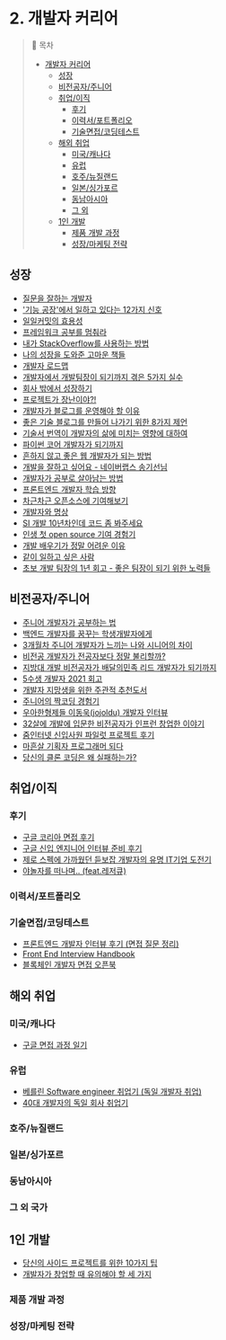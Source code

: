 # 2. 개발자 커리어

>📌 목차
> - [개발자 커리어](#개발자-커리어)
>   - [성장](#성장)
>   - [비전공자/주니어](#비전공자주니어)
>   - [취업/이직](#취업이직)
>     - [후기](#후기)
>     - [이력서/포트폴리오](#이력서포트폴리오)
>     - [기술면접/코딩테스트](#기술면접코딩테스트)
>   - [해외 취업](#해외-취업)
>     - [미국/캐나다](#미국캐나다)
>     - [유럽](#유럽)
>     - [호주/뉴질랜드](#호주뉴질랜드)
>     - [일본/싱가포르](#일본싱가포르)
>     - [동남아시아](#동남아시아)
>     - [그 외](#그-외-국가)
>   - [1인 개발](#1인-개발)
>     - [제품 개발 과정](#제품-개발-과정)
>     - [성장/마케팅 전략](#성장마케팅-전략)


## 성장
- [질문을 잘하는 개발자](https://jbee.io/essay/good_questionor/)
- ['기능 공장'에서 일하고 있다는 12가지 신호](https://brunch.co.kr/@cojette/31)
- [일일커밋의 효용성](https://jojoldu.tistory.com/402)
- [프레임워크 공부를 멈춰라](https://medium.com/@jongyoungpark/%ED%94%84%EB%A0%88%EC%9E%84%EC%9B%8C%ED%81%AC-%EA%B3%B5%EB%B6%80%EB%A5%BC-%EB%A9%88%EC%B6%B0%EB%9D%BC-1afa37644474)
- [내가 StackOverflow를 사용하는 방법](https://rinae.dev/posts/how-i-use-stackoverflow-kor)
- [나의 성장을 도와준 고마운 책들](https://johngrib.github.io/wiki/my-favorite-books/)
- [개발자 로드맵](https://roadmap.sh/)
- [개발자에서 개발팀장이 되기까지 겪은 5가지 실수](https://muchtrans.com/translations/techie-tech-lead-my-5-biggest-mistakes.ko.html)
- [회사 밖에서 성장하기](https://speakerdeck.com/mingrammer/hoesa-baggeseo-seongjanghagi)
- [프로젝트가 장난이야?!](https://techblog.woowahan.com/2590/)
- [개발자가 블로그를 운영해야 할 이유](https://taegon.kim/archives/7107)
- [좋은 기술 블로그를 만들어 나가기 위한 8가지 제언](https://www.44bits.io/ko/post/8-suggestions-for-tech-programming-blog)
- [기술서 번역이 개발자의 삶에 미치는 영향에 대하여](https://youtu.be/3oigv0MUlWw?si=decGw0HwubvM_C1i)
- [파이썬 코어 개발자가 되기까지](https://muchtrans.com/translations/my-path-to-becoming-a-python-core-developer.ko.html)
- [흔하지 않고 좋은 웹 개발자가 되는 방법](https://joshua1988.github.io/web-development/translation/how-to-become-uncommonly-web-dev/)
- [개발을 잘하고 싶어요 - 네이버랩스 송기선님](https://www.slideshare.net/deview/ss-58739254)
- [개발자가 공부로 살아남는 방법](https://evan-moon.github.io/2019/08/26/how-does-developer-study/)
- [프론트엔드 개발자 학습 방향](https://youtu.be/02RCNUF-2Vw)
- [차근차근 오픈소스에 기여해보기](https://rinae.dev/posts/how-to-contribute-oss)
- [개발자와 명상](https://blog.shiren.dev/2020-03-24-%EA%B0%9C%EB%B0%9C%EC%9E%90%EC%99%80%EB%AA%85%EC%83%81/)
- [SI 개발 10년차인데 코드 좀 봐주세요](https://www.popit.kr/si-%EA%B0%9C%EB%B0%9C-10%EB%85%84%EC%B0%A8%EC%9D%B8%EB%8D%B0-%EC%BD%94%EB%93%9C-%EC%A2%80-%EB%B4%90%EC%A3%BC%EC%84%B8%EC%9A%94/)
- [인생 첫 open source 기여 경험기](https://minu94.tistory.com/m/3)
- [개발 배우기가 정말 어려운 이유](https://brunch.co.kr/@jypthemiracle/14)
- [같이 일하고 싶은 사람](https://brunch.co.kr/@hyungsukkim/99)
- [초보 개발 팀장의 1년 회고 - 좋은 팀장이 되기 위한 노력들](https://zzsza.github.io/diary/2020/04/26/novice-leader-retrospect)


## 비전공자/주니어
- [주니어 개발자가 공부하는 법](https://medium.com/@a01058406602/%EA%B0%9C%EB%B0%9C-%EC%A3%BC%EB%8B%88%EC%96%B4-%EA%B0%9C%EB%B0%9C%EC%9E%90%EA%B0%80-%EA%B3%B5%EB%B6%80%ED%95%98%EB%8A%94-%EB%B0%A9%EB%B2%95-677b58e4111d)
- [백엔드 개발자를 꿈꾸는 학생개발자에게](https://d2.naver.com/news/3435170)
- [3개월차 주니어 개발자가 느끼는 나와 시니어의 차이](https://zeniuus.github.io/2019/02/06/difference-between-junior-and-senior/)
- [비전공 개발자가 전공자보다 정말 불리할까?](https://evan-moon.github.io/2019/09/09/major-is-not-important/)
- [지방대 개발 비전공자가 배달의민족 리드 개발자가 되기까지](https://youtu.be/V9AGvwPmnZU)
- [5수생 개발자 2021 회고](https://highjune.dev/memoires/memoires2021/)
- [개발자 지망생을 위한 주관적 추천도서](https://www.notion.so/kumo/44da2a336b864d35bd642bc62a300708)
- [주니어의 짝코딩 경험기](https://velog.io/@troflev/%EC%A3%BC%EB%8B%88%EC%96%B4%EC%9D%98-%EC%A7%9D%EC%BD%94%EB%94%A9-%EA%B2%BD%ED%97%98%EA%B8%B0-7njvfeief5)
- [우아한형제들 이동욱(jojoldu) 개발자 인터뷰](https://www.imaso.co.kr/archives/4869)
- [32살에 개발에 입문한 비전공자가 인프런 창업한 이야기](https://www.slideshare.net/hodoogwaja/ss-81938573)
- [줌인터넷 신입사원 파일럿 프로젝트 후기](https://zuminternet.github.io/ZUM-Pilot-integer/)
- [마흔살 기획자 프로그래머 되다](http://www.ibatstudio.com/%EB%A7%88%ED%9D%94%EC%82%B4-%EA%B8%B0%ED%9A%8D%EC%9E%90-%ED%94%84%EB%A1%9C%EA%B7%B8%EB%9E%98%EB%A8%B8-%EB%90%98%EB%8B%A4/)
- [당신의 클론 코딩은 왜 실패하는가?](https://geonlee.tistory.com/171)

## 취업/이직


### 후기
- [구글 코리아 면접 후기](https://norang.io/diary/interview_review/)
- [구글 신입 엔지니어 인터뷰 준비 후기](https://jeinalog.tistory.com/30)
- [제로 스펙에 가까웠던 듣보잡 개발자의 유명 IT기업 도전기](https://jojoldu.tistory.com/280)
- [야놀자를 떠나며.. (feat.레저큐)](https://perfectacle.github.io/2019/08/23/exit-yanolja-feat-leisureq)


### 이력서/포트폴리오


### 기술면접/코딩테스트
- [프론트엔드 개발자 인터뷰 후기 (면접 질문 정리)](https://velog.io/@tmmoond8/%ED%94%84%EB%A1%A0%ED%8A%B8%EC%97%94%EB%93%9C-%EA%B0%9C%EB%B0%9C%EC%9E%90-%EC%9D%B8%ED%84%B0%EB%B7%B0-%ED%9B%84%EA%B8%B0-%EB%A9%B4%EC%A0%91-%EC%A7%88%EB%AC%B8-%EC%A0%95%EB%A6%AC-%EC%9E%91%EC%84%B1-%EC%A4%91)
- [Front End Interview Handbook](https://www.frontendinterviewhandbook.com/)
- [블록체인 개발자 면접 오픈북](https://hamait.tistory.com/1054)


## 해외 취업


### 미국/캐나다
- [구글 면접 과정 일기](https://brunch.co.kr/@cmiscm/15)


### 유럽
- [베를린 Software engineer 취업기 (독일 개발자 취업)](https://youtu.be/Etfzh8IqH1A)
- [40대 개발자의 독일 회사 취업기](https://brunch.co.kr/@nashorn74/1)


### 호주/뉴질랜드


### 일본/싱가포르


### 동남아시아


### 그 외 국가


## 1인 개발
- [당신의 사이드 프로젝트를 위한 10가지 팁](https://velog.io/@chris/10-tips-for-starting-and-creating-side-projects)
- [개발자가 창업할 때 유의해야 할 세 가지](http://tkim.co/2019/05/30/%ea%b0%9c%eb%b0%9c%ec%9e%90%ea%b0%80-%ec%b0%bd%ec%97%85%ed%95%a0-%eb%95%8c-%ec%9c%a0%ec%9d%98%ed%95%b4%ec%95%bc-%ed%95%a0-%ec%84%b8-%ea%b0%80%ec%a7%80/)


### 제품 개발 과정


### 성장/마케팅 전략

